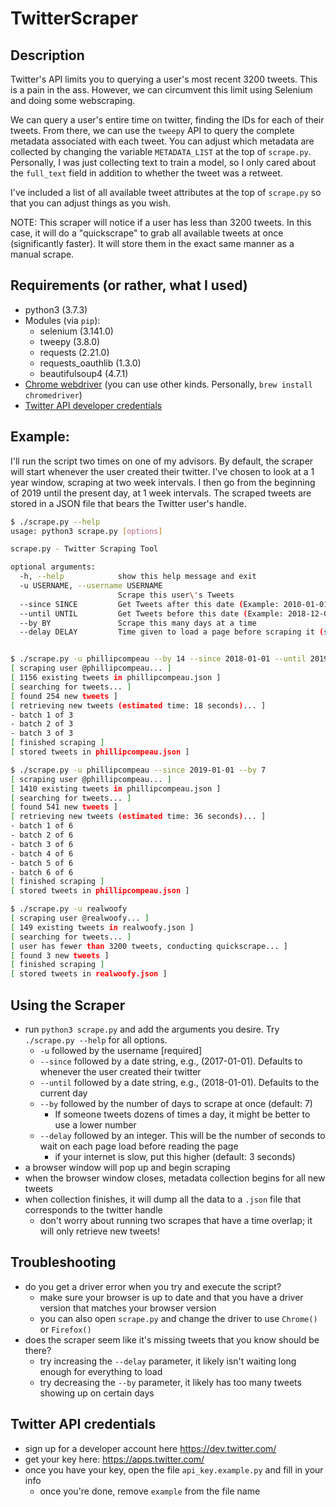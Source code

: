 # TwitterScraper

## Description

Twitter's API limits you to querying a user's most recent 3200 tweets. This is a pain in the ass. However, we can circumvent this limit using Selenium and doing some webscraping.  

We can query a user's entire time on twitter, finding the IDs for each of their tweets. From there, we can use the `tweepy` API to query the complete metadata associated with each tweet. You can adjust which metadata are collected by changing the variable `METADATA_LIST` at the top of `scrape.py`. Personally, I was just collecting text to train a model, so I only cared about the `full_text` field in addition to whether the tweet was a retweet.  

I've included a list of all available tweet attributes at the top of `scrape.py` so that you can adjust things as you wish.

NOTE: This scraper will notice if a user has less than 3200 tweets. In this case, it will do a "quickscrape" to grab all available tweets at once (significantly faster). It will store them in the exact same manner as a manual scrape.

## Requirements (or rather, what I used)

* python3 (3.7.3)
* Modules (via `pip`):
  * selenium (3.141.0)
  * tweepy (3.8.0)
  * requests (2.21.0)
  * requests_oauthlib (1.3.0)
  * beautifulsoup4 (4.7.1)
* [Chrome webdriver](https://chromedriver.chromium.org/downloads) (you can use other kinds. Personally, `brew install chromedriver`)
* [Twitter API developer credentials](https://dev.twitter.com)

## Example:

I'll run the script two times on one of my advisors. By default, the scraper will start whenever the user created their twitter. I've chosen to look at a 1 year window, scraping at two week intervals. I then go from the beginning of 2019 until the present day, at 1 week intervals. The scraped tweets are stored in a JSON file that bears the Twitter user's handle.
```bash
$ ./scrape.py --help
usage: python3 scrape.py [options]

scrape.py - Twitter Scraping Tool

optional arguments:
  -h, --help            show this help message and exit
  -u USERNAME, --username USERNAME
                        Scrape this user\'s Tweets
  --since SINCE         Get Tweets after this date (Example: 2010-01-01).
  --until UNTIL         Get Tweets before this date (Example: 2018-12-07).
  --by BY               Scrape this many days at a time
  --delay DELAY         Time given to load a page before scraping it (seconds)


$ ./scrape.py -u phillipcompeau --by 14 --since 2018-01-01 --until 2019-01-01 
[ scraping user @phillipcompeau... ]
[ 1156 existing tweets in phillipcompeau.json ]
[ searching for tweets... ]
[ found 254 new tweets ]
[ retrieving new tweets (estimated time: 18 seconds)... ]
- batch 1 of 3
- batch 2 of 3
- batch 3 of 3
[ finished scraping ]
[ stored tweets in phillipcompeau.json ]

$ ./scrape.py -u phillipcompeau --since 2019-01-01 --by 7
[ scraping user @phillipcompeau... ]
[ 1410 existing tweets in phillipcompeau.json ]
[ searching for tweets... ]
[ found 541 new tweets ]
[ retrieving new tweets (estimated time: 36 seconds)... ]
- batch 1 of 6
- batch 2 of 6
- batch 3 of 6
- batch 4 of 6
- batch 5 of 6
- batch 6 of 6
[ finished scraping ]
[ stored tweets in phillipcompeau.json ]

$ ./scrape.py -u realwoofy
[ scraping user @realwoofy... ]
[ 149 existing tweets in realwoofy.json ]
[ searching for tweets... ]
[ user has fewer than 3200 tweets, conducting quickscrape... ]
[ found 3 new tweets ]
[ finished scraping ]
[ stored tweets in realwoofy.json ]
```

## Using the Scraper

* run `python3 scrape.py` and add the arguments you desire. Try `./scrape.py --help` for all options.
  * `-u` followed by the username [required]
  * `--since` followed by a date string, e.g., (2017-01-01). Defaults to whenever the user created their twitter
  * `--until` followed by a date string, e.g., (2018-01-01). Defaults to the current day 
  * `--by` followed by the number of days to scrape at once (default: 7)
    * If someone tweets dozens of times a day, it might be better to use a lower number
  * `--delay` followed by an integer. This will be the number of seconds to wait on each page load before reading the page
    * if your internet is slow, put this higher (default: 3 seconds)
* a browser window will pop up and begin scraping 
* when the browser window closes, metadata collection begins for all new tweets
* when collection finishes, it will dump all the data to a `.json` file that corresponds to the twitter handle
  * don't worry about running two scrapes that have a time overlap; it will only retrieve new tweets!

## Troubleshooting

* do you get a driver error when you try and execute the script?
  * make sure your browser is up to date and that you have a driver version that matches your browser version 
  * you can also open `scrape.py` and change the driver to use `Chrome()` or `Firefox()`
* does the scraper seem like it's missing tweets that you know should be there?
  * try increasing the `--delay` parameter, it likely isn't waiting long enough for everything to load
  * try decreasing the `--by` parameter, it likely has too many tweets showing up on certain days

## Twitter API credentials

* sign up for a developer account here https://dev.twitter.com/
* get your key here: https://apps.twitter.com/
* once you have your key, open the file `api_key.example.py` and fill in your info
  * once you're done, remove `example` from the file name

